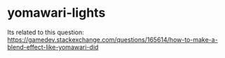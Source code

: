 # yomawari-lights
Its related to this question: https://gamedev.stackexchange.com/questions/165614/how-to-make-a-blend-effect-like-yomawari-did